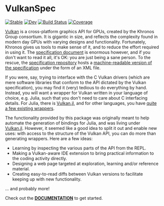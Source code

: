 # VulkanSpec

[![Stable](https://img.shields.io/badge/docs-stable-blue.svg)](https://serenity4.github.io/VulkanSpec.jl/stable/)
[![Dev](https://img.shields.io/badge/docs-dev-blue.svg)](https://serenity4.github.io/VulkanSpec.jl/dev/)
[![Build Status](https://github.com/serenity4/VulkanSpec.jl/actions/workflows/CI.yml/badge.svg?branch=main)](https://github.com/serenity4/VulkanSpec.jl/actions/workflows/CI.yml?query=branch%3Amain)
[![Coverage](https://codecov.io/gh/serenity4/VulkanSpec.jl/branch/main/graph/badge.svg)](https://codecov.io/gh/serenity4/VulkanSpec.jl)

[Vulkan](https://en.wikipedia.org/wiki/Vulkan) is a cross-platform graphics API for GPUs, created by the Khronos Group consortium. It is gigantic in size, and reflects the complexity found in modern day GPUs with varying designs and functionality. Fortunately, Khronos gives us tools to make sense of it, and to reduce the effort required in using it. The [specification document](https://registry.khronos.org/vulkan/specs/1.3-extensions/html/vkspec.html) is enormous however, and if you don't want to read it all, it's OK: you are just being a sane person. To the rescue, the [specification repository](https://github.com/KhronosGroup/Vulkan-Docs) hosts a [machine-readable version of the specification](https://github.com/KhronosGroup/Vulkan-Docs/blob/main/xml/vk.xml) under the form of an XML file.

If you were, say, trying to interface with the C Vulkan drivers (which are mere software libraries that conform to the API dictated by the Vulkan specification), you may find it (very) tedious to do everything by hand. Instead, you will want a wrapper for Vulkan written in your language of choice, e.g. Julia, such that you don't need to care about C interfacing details. For Julia, there is [Vulkan.jl](https://github.com/JuliaGPU/Vulkan.jl), and for other languages, you have [quite a few existing wrappers](https://vulkan.org/tools#language-bindings).

The functionality provided by this package was originally meant to help automate the generation of bindings for Julia, and was living under [Vulkan.jl](https://github.com/JuliaGPU/Vulkan.jl). However, it seemed like a good idea to split it out and enable new uses: with access to the structure of the Vulkan API, you can do more than generating wrappers. Here are a few ideas:
- Learning by inspecting the various parts of the API from the REPL.
- Making a Vulkan-aware IDE extension to bring practical information to the coding activity directly.
- Designing a web page targeted at exploration, learning and/or reference material.
- Creating easy-to-read diffs between Vulkan versions to facilitate keeping up with new functionality.

... and probably more!

Check out the **[DOCUMENTATION](https://serenity4.github.io/VulkanSpec.jl/dev/)** to get started.
